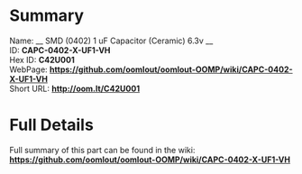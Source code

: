 
Summary
=================
  
Name: __ SMD (0402) 1 uF Capacitor (Ceramic) 6.3v __    
ID: __CAPC-0402-X-UF1-VH__   
Hex ID: __C42U001__   
WebPage: __https://github.com/oomlout/oomlout-OOMP/wiki/CAPC-0402-X-UF1-VH__   
Short URL: __http://oom.lt/C42U001__   

Full Details
==========================
Full summary of this part can be found in the wiki:   
__https://github.com/oomlout/oomlout-OOMP/wiki/CAPC-0402-X-UF1-VH__    


